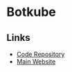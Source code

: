 # Botkube

## Links

- [Code Repository](https://github.com/kubeshop/botkube)
- [Main Website](https://botkube.io)
